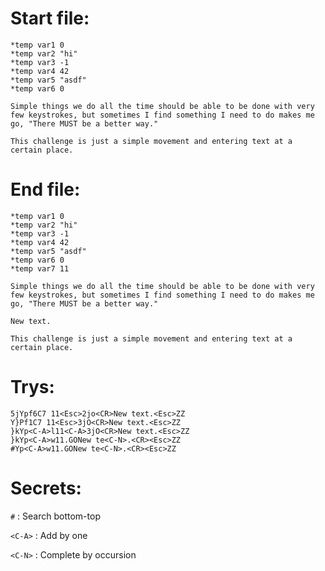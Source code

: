 # Start file:

```
*temp var1 0
*temp var2 "hi"
*temp var3 -1
*temp var4 42
*temp var5 "asdf"
*temp var6 0

Simple things we do all the time should be able to be done with very few keystrokes, but sometimes I find something I need to do makes me go, "There MUST be a better way."

This challenge is just a simple movement and entering text at a certain place.
```


# End file:

```
*temp var1 0
*temp var2 "hi"
*temp var3 -1
*temp var4 42
*temp var5 "asdf"
*temp var6 0
*temp var7 11

Simple things we do all the time should be able to be done with very few keystrokes, but sometimes I find something I need to do makes me go, "There MUST be a better way."

New text.

This challenge is just a simple movement and entering text at a certain place.
```


# Trys:

```
5jYpf6C7 11<Esc>2jo<CR>New text.<Esc>ZZ
Y}Pf1C7 11<Esc>3jO<CR>New text.<Esc>ZZ
}kYp<C-A>l11<C-A>3jO<CR>New text.<Esc>ZZ
}kYp<C-A>w11.GONew te<C-N>.<CR><Esc>ZZ
#Yp<C-A>w11.GONew te<C-N>.<CR><Esc>ZZ
```


# Secrets:

`#`     : Search bottom-top

`<C-A>` : Add by one

`<C-N>` : Complete by occursion
